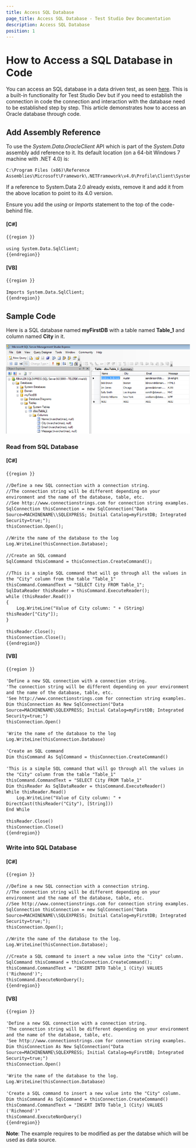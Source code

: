 ```yaml
---
title: Access SQL Database
page_title: Access SQL Database - Test Studio Dev Documentation
description: Access SQL Database
position: 1
---
```

# How to Access a SQL Database in Code

You can access an SQL database in a data driven test, as seen <a href="/features/data-driven-testing/add-data-source#add-a-database-source" target="_blank">here</a>. This is a built-in functionality for Test Studio Dev but if
you need to establish the connection in code the connection and interaction with the database need to be established step by step. This article demonstrates how to access an Oracle database through code.

## Add Assembly Reference

To use the *System.Data.OracleClient* API which is part of the *System.Data* assembly add reference to it. Its default location (on a 64-bit Windows 7 machine with .NET 4.0) is: 

    C:\Program Files (x86)\Reference Assemblies\Microsoft\Framework\.NETFramework\v4.0\Profile\Client\System.Data.dll

If a reference to System.Data 2.0 already exists, remove it and add it from the above location to point to its 4.0 version.

Ensure you add the *using* or *Imports* statement to the top of the code-behind file.

#### __[C#]__

    {{region }}

    using System.Data.SqlClient;
    {{endregion}}

#### __[VB]__

    {{region }}

    Imports System.Data.SqlClient;
    {{endregion}}

## Sample Code

Here is a SQL database named **myFirstDB** with a table named **Table_1** and column named **City** in it.

![Database][1]

### Read from SQL Database

#### __[C#]__

    {{region }}

    //Define a new SQL connection with a connection string. 
    //The connection string will be different depending on your environment and the name of the database, table, etc.
    //See http://www.connectionstrings.com for connection string examples.
    SqlConnection thisConnection = new SqlConnection("Data Source=MACHINENAME\\SQLEXPRESS; Initial Catalog=myFirstDB; Integrated Security=true;"); 
    thisConnection.Open();
 
    //Write the name of the database to the log
    Log.WriteLine(thisConnection.Database);
 
    //Create an SQL command
    SqlCommand thisCommand = thisConnection.CreateCommand();
 
    //This is a simple SQL command that will go through all the values in the "City" column from the table "Table_1"
    thisCommand.CommandText = "SELECT City FROM Table_1";
    SqlDataReader thisReader = thisCommand.ExecuteReader();
    while (thisReader.Read())
    {
        Log.WriteLine("Value of City column: " + (String) thisReader["City"]);
    }
 
    thisReader.Close();
    thisConnection.Close();
    {{endregion}}

#### __[VB]__

    {{region }}

    'Define a new SQL connection with a connection string. 
    'The connection string will be different depending on your environment and the name of the database, table, etc.
    'See http://www.connectionstrings.com for connection string examples.
    Dim thisConnection As New SqlConnection("Data Source=MACHINENAME\SQLEXPRESS; Initial Catalog=myFirstDB; Integrated Security=true;")
    thisConnection.Open()
    
    'Write the name of the database to the log
    Log.WriteLine(thisConnection.Database)
    
    'Create an SQL command
    Dim thisCommand As SqlCommand = thisConnection.CreateCommand()
    
    'This is a simple SQL command that will go through all the values in the "City" column from the table "Table_1"
    thisCommand.CommandText = "SELECT City FROM Table_1"
    Dim thisReader As SqlDataReader = thisCommand.ExecuteReader()
    While thisReader.Read()
        Log.WriteLine("Value of City column: " + DirectCast(thisReader("City"), [String]))
    End While
    
    thisReader.Close()
    thisConnection.Close()
    {{endregion}}

### Write into SQL Database

#### __[C#]__

    {{region }}

    //Define a new SQL connection with a connection string.
    //The connection string will be different depending on your environment and the name of the database, table, etc.
    //See http://www.connectionstrings.com for connection string examples.
    SqlConnection thisConnection = new SqlConnection("Data Source=MACHINENAME\\SQLEXPRESS; Initial Catalog=myFirstDB; Integrated Security=true;");
    thisConnection.Open();
 
    //Write the name of the database to the log.
    Log.WriteLine(thisConnection.Database);
 
    //Create a SQL command to insert a new value into the "City" column.
    SqlCommand thisCommand = thisConnection.CreateCommand();
    thisCommand.CommandText = "INSERT INTO Table_1 (City) VALUES ('Richmond')";
    thisCommand.ExecuteNonQuery();
    {{endregion}}

#### __[VB]__

    {{region }}

    'Define a new SQL connection with a connection string.
    'The connection string will be different depending on your environment and the name of the database, table, etc.
    'See http://www.connectionstrings.com for connection string examples.
    Dim thisConnection As New SqlConnection("Data Source=MACHINENAME\SQLEXPRESS; Initial Catalog=myFirstDB; Integrated Security=true;")
    thisConnection.Open()
 
    'Write the name of the database to the log.
    Log.WriteLine(thisConnection.Database)
 
    'Create a SQL command to insert a new value into the "City" column.
    Dim thisCommand As SqlCommand = thisConnection.CreateCommand()
    thisCommand.CommandText = "INSERT INTO Table_1 (City) VALUES ('Richmond')"
    thisCommand.ExecuteNonQuery()
    {{endregion}}

**Note**: The example requires to be modified as per the databse which will be used as data source. 

[1]: images/access-sql-database/fig1.png